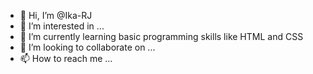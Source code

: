- 👋 Hi, I’m @Ika-RJ
- 👀 I’m interested in ...
- 🌱 I’m currently learning basic programming skills like HTML and CSS
- 💞️ I’m looking to collaborate on ...
- 📫 How to reach me ...

<!---
Ika-RJ/Ika-RJ is a ✨ special ✨ repository because its `README.md` (this file) appears on your GitHub profile.
You can click the Preview link to take a look at your changes.
--->
